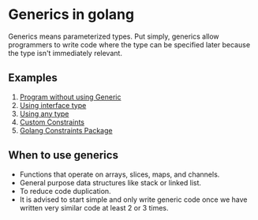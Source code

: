 # Generics in golang 

Generics means parameterized types. Put simply, generics allow programmers to write code where the type can be specified later because the type isn't immediately relevant.

## Examples 

1. [Program without using Generic](wihtout_generic.go)
2. [Using interface type ](interface.go)
3. [Using any type](any_type.go)
4. [Custom Constraints](custom_constraints.go)
5. [Golang Constraints Package](constriant_pkg.go)


## When to use generics

* Functions that operate on arrays, slices, maps, and channels.
* General purpose data structures like stack or linked list.
* To reduce code duplication.
* It is advised to start simple and only write generic code once we have written very similar code at least 2 or 3 times.